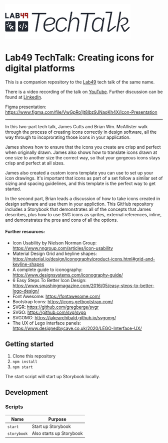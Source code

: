 <img src="/.github/tech-talk-logo.png" width="400" />

# Lab49 TechTalk: Creating icons for digital platforms

This is a companion repository to the [Lab49](https://www.lab49.com/) tech talk of the same name.

There is a video recording of the talk on [YouTube](https://youtu.be/nRzPi7Vh_qI). Further discussion can be found at [LinkedIn](https://www.linkedin.com).

Figma presentation: https://www.figma.com/file/VwGpRo1jt8lbz9JNaoKh4X/Icon-Presentation

---

In this two-part tech talk, James Cutts and Brian Wm. McAllister walk through the process of creating icons correctly in design software, all the way through to incoprorating those icons in your application.

James shows how to ensure that the icons you create are crisp and perfect when originally drawn. James also shows how to translate icons drawn at one size to another size the correct way, so that your gorgeous icons stays crisp and perfect at all sizes.

James also created a custom icons template you can use to set up your icon drawings. It's important that icons as part of a set follow a similar set of sizing and spacing guidelines, and this template is the perfect way to get started.

In the second part, Brian leads a discussion of how to take icons created in design software and use them in your appliction. This GitHub repository includes a Storybook that demonstrates all of the concepts that James describes, plus how to use SVG icons as sprites, external references, inline, and demonstrates the pros and cons of all the options.

#### Further resources:

- Icon Usability by Nielson Norman Group: https://www.nngroup.com/articles/icon-usability
- Material Design Grid and keyline shapes: https://material.io/design/iconography/product-icons.html#grid-and-keyline-shapes
- A complete guide to iconography: https://www.designsystems.com/iconography-guide/
- 6 Easy Steps To Better Icon Design: https://www.smashingmagazine.com/2016/05/easy-steps-to-better-logo-design/
- Font Awesome: https://fontawesome.com/
- Bootstrap Icons: https://icons.getbootstrap.com/
- SVGR: https://github.com/gregberge/svgr
- SVGO: https://github.com/svg/svgo
- SVGOMG: https://jakearchibald.github.io/svgomg/
- The UX of Lego interface panels: https://www.designedbycave.co.uk/2020/LEGO-Interface-UX/

## Getting started

1. Clone this repository
2. `npm install`
3. `npm start`

The start script will start up Storybook locally.

## Development

### Scripts

| Name | Purpose |
| --- | --- |
| `start` | Start up Storybook |
| `storybook` | Also starts up Storybook |
